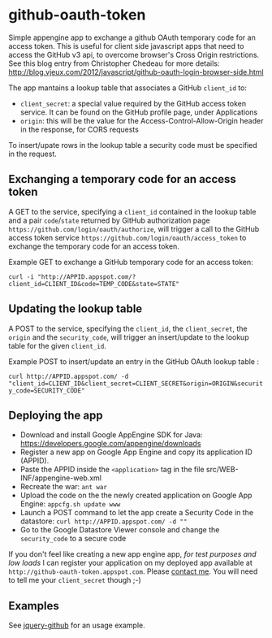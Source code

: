 github-oauth-token
==================

Simple appengine app to exchange a github OAuth temporary code for an access token.
This is useful for client side javascript apps that need to access the GitHub v3 api,
to overcome browser's Cross Origin restrictions. See this blog entry from
Christopher Chedeau for more details: http://blog.vjeux.com/2012/javascript/github-oauth-login-browser-side.html

The app mantains a lookup table that associates a GitHub ```client_id``` to:
- ```client_secret```: a special value required by the GitHub access token service. It can be found on the GitHub profile page, under Applications
- ```origin```: this will be the value for the Access-Control-Allow-Origin header in the response, for CORS requests

To insert/upate rows in the lookup table a security code must be specified in the request.

Exchanging a temporary code for an access token
-------------------

A GET to the service, specifying a ```client_id``` contained in the lookup table and a pair ```code```/```state```
returned by GitHub authorization page ```https://github.com/login/oauth/authorize```, will trigger
a call to the GitHub access token service ```https://github.com/login/oauth/access_token``` to exchange
the temporary code for an access token.

Example GET to exchange a GitHub temporary code for an access token:

```curl -i "http://APPID.appspot.com/?client_id=CLIENT_ID&code=TEMP_CODE&state=STATE"```

Updating the lookup table
-------------------

A POST to the service, specifying the ```client_id```, the ```client_secret```, the ```origin``` and the ```security_code```,
will trigger an insert/update to the lookup table for the given ```client_id```.

Example POST to insert/update an entry in the GitHub OAuth lookup table :

```curl http://APPID.appspot.com/ -d "client_id=CLIENT_ID&client_secret=CLIENT_SECRET&origin=ORIGIN&security_code=SECURITY_CODE"```

Deploying the app
-------------------

- Download and install Google AppEngine SDK for Java: https://developers.google.com/appengine/downloads
- Register a new app on Google App Engine and copy its application ID (APPID).
- Paste the APPID inside the ```<application>``` tag in the file src/WEB-INF/appengine-web.xml
- Recreate the war: ```ant war```
- Upload the code on the the newly created application on Google App Engine: ```appcfg.sh update www```
- Launch a POST command to let the app create a Security Code in the datastore:
```curl http://APPID.appspot.com/ -d ""```
- Go to the Google Datastore Viewer console and change the ```security_code``` to a secure code

If you don't feel like creating a new app engine app, *for test purposes and low loads* I can register your application
on my deployed app available at ```http://github-oauth-token.appspot.com```.
Please <a href="mailto: belluster@gmail.com">contact me</a>.
You will need to tell me your ```client_secret``` though ;-)

Examples
-------------------

See <a href="https://github.com/alebellu/jquery-github">jquery-github</a> for an usage example.

